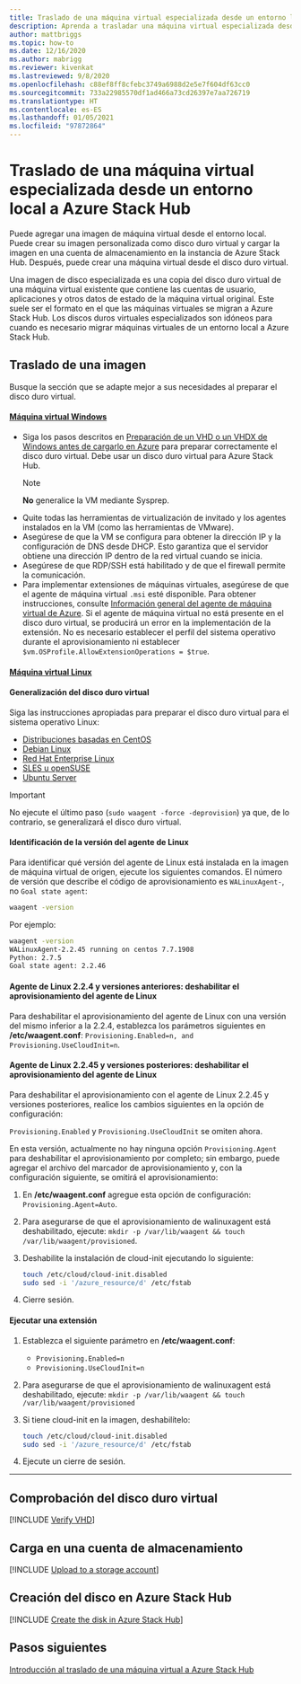```yaml
---
title: Traslado de una máquina virtual especializada desde un entorno local a Azure Stack Hub
description: Aprenda a trasladar una máquina virtual especializada desde un entorno local a Azure Stack Hub.
author: mattbriggs
ms.topic: how-to
ms.date: 12/16/2020
ms.author: mabrigg
ms.reviewer: kivenkat
ms.lastreviewed: 9/8/2020
ms.openlocfilehash: c88ef8ff8cfebc3749a6988d2e5e7f604df63cc0
ms.sourcegitcommit: 733a22985570df1ad466a73cd26397e7aa726719
ms.translationtype: HT
ms.contentlocale: es-ES
ms.lasthandoff: 01/05/2021
ms.locfileid: "97872864"
---
```

# <a name="move-a-specialized-vm-from-on-premises-to-azure-stack-hub"></a>Traslado de una máquina virtual especializada desde un entorno local a Azure Stack Hub

Puede agregar una imagen de máquina virtual desde el entorno local. Puede crear su imagen personalizada como disco duro virtual y cargar la imagen en una cuenta de almacenamiento en la instancia de Azure Stack Hub. Después, puede crear una máquina virtual desde el disco duro virtual.

Una imagen de disco especializada es una copia del disco duro virtual de una máquina virtual existente que contiene las cuentas de usuario, aplicaciones y otros datos de estado de la máquina virtual original. Este suele ser el formato en el que las máquinas virtuales se migran a Azure Stack Hub. Los discos duros virtuales especializados son idóneos para cuando es necesario migrar máquinas virtuales de un entorno local a Azure Stack Hub.

## <a name="how-to-move-an-image"></a>Traslado de una imagen

Busque la sección que se adapte mejor a sus necesidades al preparar el disco duro virtual.

#### <a name="windows-vm"></a>[Máquina virtual Windows](#tab/port-win)

- Siga los pasos descritos en [Preparación de un VHD o un VHDX de Windows antes de cargarlo en Azure](/azure/virtual-machines/windows/prepare-for-upload-vhd-image) para preparar correctamente el disco duro virtual. Debe usar un disco duro virtual para Azure Stack Hub.
   > [!NOTE]  
   > **No** generalice la VM mediante Sysprep.
- Quite todas las herramientas de virtualización de invitado y los agentes instalados en la VM (como las herramientas de VMware).
- Asegúrese de que la VM se configura para obtener la dirección IP y la configuración de DNS desde DHCP. Esto garantiza que el servidor obtiene una dirección IP dentro de la red virtual cuando se inicia.
- Asegúrese de que RDP/SSH está habilitado y de que el firewall permite la comunicación.
- Para implementar extensiones de máquinas virtuales, asegúrese de que el agente de máquina virtual `.msi` esté disponible. Para obtener instrucciones, consulte [Información general del agente de máquina virtual de Azure](/azure/virtual-machines/extensions/agent-windows). Si el agente de máquina virtual no está presente en el disco duro virtual, se producirá un error en la implementación de la extensión. No es necesario establecer el perfil del sistema operativo durante el aprovisionamiento ni establecer `$vm.OSProfile.AllowExtensionOperations = $true`.

#### <a name="linux-vm"></a>[Máquina virtual Linux](#tab/port-linux)

#### <a name="generalize-the-vhd"></a>Generalización del disco duro virtual

Siga las instrucciones apropiadas para preparar el disco duro virtual para el sistema operativo Linux:

- [Distribuciones basadas en CentOS](/azure/virtual-machines/linux/create-upload-centos?toc=%2fazure%2fvirtual-machines%2flinux%2ftoc.json)
- [Debian Linux](/azure/virtual-machines/linux/debian-create-upload-vhd?toc=%2fazure%2fvirtual-machines%2flinux%2ftoc.json)
- [Red Hat Enterprise Linux](../operator/azure-stack-redhat-create-upload-vhd.md)
- [SLES u openSUSE](/azure/virtual-machines/linux/suse-create-upload-vhd?toc=%2fazure%2fvirtual-machines%2flinux%2ftoc.json)
- [Ubuntu Server](/azure/virtual-machines/linux/create-upload-ubuntu?toc=%2fazure%2fvirtual-machines%2flinux%2ftoc.json)

> [!IMPORTANT]
> No ejecute el último paso (`sudo waagent -force -deprovision`) ya que, de lo contrario, se generalizará el disco duro virtual.

#### <a name="identify-the-version-of-the-linux-agent"></a>Identificación de la versión del agente de Linux

Para identificar qué versión del agente de Linux está instalada en la imagen de máquina virtual de origen, ejecute los siguientes comandos. El número de versión que describe el código de aprovisionamiento es `WALinuxAgent-`, no `Goal state agent`:

   ```bash  
   waagent -version
   ```
    
   Por ejemplo:
    
   ```bash  
   waagent -version
   WALinuxAgent-2.2.45 running on centos 7.7.1908
   Python: 2.7.5
   Goal state agent: 2.2.46
   ```

#### <a name="linux-agent-224-and-earlier-disable-the-linux-agent-provisioning"></a>Agente de Linux 2.2.4 y versiones anteriores: deshabilitar el aprovisionamiento del agente de Linux 

Para deshabilitar el aprovisionamiento del agente de Linux con una versión del mismo inferior a la 2.2.4, establezca los parámetros siguientes en **/etc/waagent.conf**: `Provisioning.Enabled=n, and Provisioning.UseCloudInit=n`.

#### <a name="linux-agent-2245-and-later-disable-the-linux-agent-provisioning"></a>Agente de Linux 2.2.45 y versiones posteriores: deshabilitar el aprovisionamiento del agente de Linux

Para deshabilitar el aprovisionamiento con el agente de Linux 2.2.45 y versiones posteriores, realice los cambios siguientes en la opción de configuración:

`Provisioning.Enabled` y `Provisioning.UseCloudInit` se omiten ahora.

En esta versión, actualmente no hay ninguna opción `Provisioning.Agent` para deshabilitar el aprovisionamiento por completo; sin embargo, puede agregar el archivo del marcador de aprovisionamiento y, con la configuración siguiente, se omitirá el aprovisionamiento:

1. En **/etc/waagent.conf** agregue esta opción de configuración: `Provisioning.Agent=Auto`.
2. Para asegurarse de que el aprovisionamiento de walinuxagent está deshabilitado, ejecute: `mkdir -p /var/lib/waagent && touch /var/lib/waagent/provisioned`.
3. Deshabilite la instalación de cloud-init ejecutando lo siguiente:

   ```bash  
   touch /etc/cloud/cloud-init.disabled
   sudo sed -i '/azure_resource/d' /etc/fstab
   ```

4. Cierre sesión.

#### <a name="run-an-extension"></a>Ejecutar una extensión

1. Establezca el siguiente parámetro en **/etc/waagent.conf**:

   - `Provisioning.Enabled=n`
   - `Provisioning.UseCloudInit=n`

2. Para asegurarse de que el aprovisionamiento de walinuxagent está deshabilitado, ejecute: `mkdir -p /var/lib/waagent && touch /var/lib/waagent/provisioned`

3. Si tiene cloud-init en la imagen, deshabilítelo:

    ```bash  
   touch /etc/cloud/cloud-init.disabled
   sudo sed -i '/azure_resource/d' /etc/fstab
   ```

4. Ejecute un cierre de sesión.

---

## <a name="verify-your-vhd"></a>Comprobación del disco duro virtual

[!INCLUDE [Verify VHD](../includes/user-compute-verify-vhd.md)]

## <a name="upload-to-a-storage-account"></a>Carga en una cuenta de almacenamiento

[!INCLUDE [Upload to a storage account](../includes/user-compute-upload-vhd.md)]

## <a name="create-the-disk-in-azure-stack-hub"></a>Creación del disco en Azure Stack Hub

[!INCLUDE [Create the disk in Azure Stack Hub](../includes/user-compute-create-disk.md)]

## <a name="next-steps"></a>Pasos siguientes

[Introducción al traslado de una máquina virtual a Azure Stack Hub](vm-move-overview.md)
